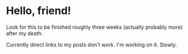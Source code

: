# Hello, friend!

Look for this to be finished roughly three weeks (actually probably more) after my death.

Currently direct links to my posts don't work. I'm working on it. Slowly.


<div data-iframe-width="150" data-iframe-height="270" data-share-badge-id="773492c4-ce17-4cf0-b07c-cfd107f1024f" data-share-badge-host="https://www.credly.com"></div><script type="text/javascript" async src="//cdn.credly.com/assets/utilities/embed.js"></script>